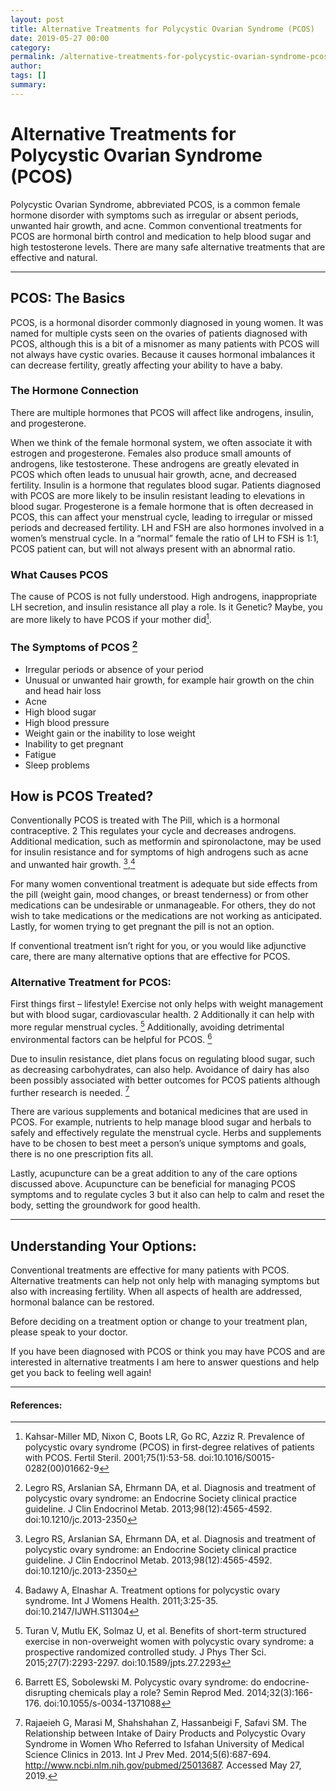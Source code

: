 ```yaml
---
layout: post
title: Alternative Treatments for Polycystic Ovarian Syndrome (PCOS)
date: 2019-05-27 00:00
category: 
permalink: /alternative-treatments-for-polycystic-ovarian-syndrome-pcos/
author: 
tags: []
summary: 
---
```

# Alternative Treatments for Polycystic Ovarian Syndrome (PCOS)
Polycystic Ovarian Syndrome, abbreviated PCOS, is a common female hormone disorder with symptoms such as irregular or absent periods, unwanted hair growth, and acne. Common conventional treatments for PCOS are hormonal birth control and medication to help blood sugar and high testosterone levels. There are many safe alternative treatments that are effective and natural.

***
## PCOS: The Basics

PCOS, is a hormonal disorder commonly diagnosed in young women. It was named for multiple cysts seen on the ovaries of patients diagnosed with PCOS, although this is a bit of a misnomer as many patients with PCOS will not always have cystic ovaries. Because it causes hormonal imbalances it can decrease fertility, greatly affecting your ability to have a baby.

### The Hormone Connection

There are multiple hormones that PCOS will affect like androgens, insulin, and progesterone.

When we think of the female hormonal system, we often associate it with estrogen and progesterone. Females also produce small amounts of androgens, like testosterone. These androgens are greatly elevated in PCOS which often leads to unusual hair growth, acne, and decreased fertility. Insulin is a hormone that regulates blood sugar. Patients diagnosed with PCOS are more likely to be insulin resistant leading to elevations in blood sugar. Progesterone is a female hormone that is often decreased in PCOS, this can affect your menstrual cycle, leading to irregular or missed periods and decreased fertility. LH and FSH are also hormones involved in a women’s menstrual cycle. In a “normal” female the ratio of LH to FSH is 1:1, PCOS patient can, but will not always present with an abnormal ratio.

### What Causes PCOS
The cause of PCOS is not fully understood. High androgens, inappropriate LH secretion, and insulin resistance all play a role. Is it Genetic? Maybe, you are more likely to have PCOS if your mother did[^1].

### The Symptoms of PCOS [^2]
* Irregular periods or absence of your period
* Unusual or unwanted hair growth, for example hair growth on the chin and head hair loss
* Acne
* High blood sugar
* High blood pressure
* Weight gain or the inability to lose weight
* Inability to get pregnant
* Fatigue
* Sleep problems

## How is PCOS Treated?

Conventionally PCOS is treated with The Pill, which is a hormonal contraceptive. 2 This regulates your cycle and decreases androgens. Additional medication, such as metformin and spironolactone, may be used for insulin resistance and for symptoms of high androgens such as acne and unwanted hair growth. [^2],[^3]

For many women conventional treatment is adequate but side effects from the pill (weight gain, mood changes, or breast tenderness) or from other medications can be undesirable or unmanageable. For others, they do not wish to take medications or the medications are not working as anticipated. Lastly, for women trying to get pregnant the pill is not an option.

If conventional treatment isn’t right for you, or you would like adjunctive care, there are many alternative options that are effective for PCOS.

### Alternative Treatment for PCOS:

First things first – lifestyle! Exercise not only helps with weight management but with blood sugar, cardiovascular health. 2 Additionally it can help with more regular menstrual cycles. [^4] Additionally, avoiding detrimental environmental factors can be helpful for PCOS. [^5]

Due to insulin resistance, diet plans focus on regulating blood sugar, such as decreasing carbohydrates, can also help. Avoidance of dairy has also been possibly associated with better outcomes for PCOS patients although further research is needed. [^6]

There are various supplements and botanical medicines that are used in PCOS. For example, nutrients to help manage blood sugar and herbals to safely and effectively regulate the menstrual cycle. Herbs and supplements have to be chosen to best meet a person’s unique symptoms and goals, there is no one prescription fits all.

Lastly, acupuncture can be a great addition to any of the care options discussed above. Acupuncture can be beneficial for managing PCOS symptoms and to regulate cycles 3  but it also can help to calm and reset the body, setting the groundwork for good health.

***
## Understanding Your Options:

Conventional treatments are effective for many patients with PCOS.  Alternative treatments can help not only help with managing symptoms but also with increasing fertility. When all aspects of health are addressed, hormonal balance can be restored.

Before deciding on a treatment option or change to your treatment plan, please speak to your doctor.

If you have been diagnosed with PCOS or think you may have PCOS and are interested in alternative treatments I am here to answer questions and help get you back to feeling well again!

***
#### References:

[^1]: Kahsar-Miller MD, Nixon C, Boots LR, Go RC, Azziz R. Prevalence of polycystic ovary syndrome (PCOS) in first-degree relatives of patients with PCOS. Fertil Steril. 2001;75(1):53-58. doi:10.1016/S0015-0282(00)01662-9
[^2]: Legro RS, Arslanian SA, Ehrmann DA, et al. Diagnosis and treatment of polycystic ovary syndrome: an Endocrine Society clinical practice guideline. J Clin Endocrinol Metab. 2013;98(12):4565-4592. doi:10.1210/jc.2013-2350
[^3]: Badawy A, Elnashar A. Treatment options for polycystic ovary syndrome. Int J Womens Health. 2011;3:25-35. doi:10.2147/IJWH.S11304
[^4]: Turan V, Mutlu EK, Solmaz U, et al. Benefits of short-term structured exercise in non-overweight women with polycystic ovary syndrome: a prospective randomized controlled study. J Phys Ther Sci. 2015;27(7):2293-2297. doi:10.1589/jpts.27.2293
[^5]: Barrett ES, Sobolewski M. Polycystic ovary syndrome: do endocrine-disrupting chemicals play a role? Semin Reprod Med. 2014;32(3):166-176. doi:10.1055/s-0034-1371088
[^6]: Rajaeieh G, Marasi M, Shahshahan Z, Hassanbeigi F, Safavi SM. The Relationship between Intake of Dairy Products and Polycystic Ovary Syndrome in Women Who Referred to Isfahan University of Medical Science Clinics in 2013. Int J Prev Med. 2014;5(6):687-694. http://www.ncbi.nlm.nih.gov/pubmed/25013687. Accessed May 27, 2019.

